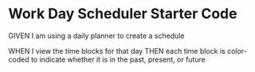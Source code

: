 # Work Day Scheduler Starter Code

GIVEN I am using a daily planner to create a schedule

WHEN I view the time blocks for that day
THEN each time block is color-coded to indicate whether it is in the past, present, or future
